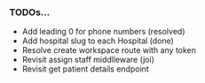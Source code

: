 ### TODOs...

- Add leading 0 for phone numbers (resolved)
- Add hospital slug to each Hospital (done)
- Resolve create workspace route with any token
- Revisit assign staff middlleware (joi)
- Revisit get patient details endpoint
